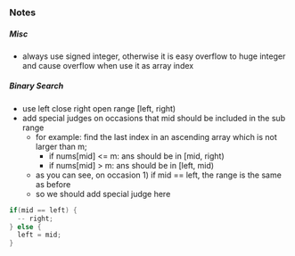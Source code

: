 ### Notes

##### Misc
- always use signed integer, otherwise it is easy overflow to huge integer 
    and cause overflow when use it as array index

##### Binary Search
- use left close right open range \[left, right)
- add special judges on occasions that mid should be included in the sub range
  - for example: find the last index in an ascending array which is not larger than m;
    * if nums\[mid] <= m: ans should be in \[mid, right)
    * if nums\[mid] > m: ans should be in \[left, mid)
  - as you can see, on occasion 1) if mid == left, the range is the same as before
  - so we should add special judge here
``` c++
if(mid == left) {
  -- right;
} else {
  left = mid;
}
```